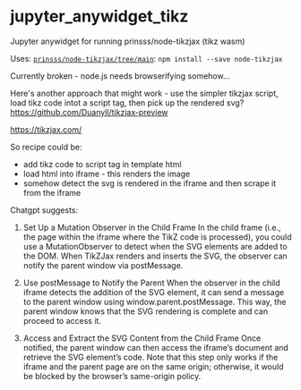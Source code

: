# jupyter_anywidget_tikz
Jupyter anywidget for running prinsss/node-tikzjax (tikz wasm)



Uses: [`prinsss/node-tikzjax/tree/main`](https://github.com/prinsss/node-tikzjax/tree/main): `npm install --save node-tikzjax`


Currently broken - node.js needs browserifying somehow...

Here's another approach that might work - use the simpler tikzjax script, load tikz code intot a script tag, then pick up the rendered svg? https://github.com/Duanyll/tikzjax-preview

https://tikzjax.com/

So recipe could be:

- add tikz code to script tag in template html
- load html into iframe - this renders the image
- somehow detect the svg is rendered in the iframe and then scrape it from the iframe

Chatgpt suggests:

1. Set Up a Mutation Observer in the Child Frame
In the child frame (i.e., the page within the iframe where the TikZ code is processed), you could use a MutationObserver to detect when the SVG elements are added to the DOM. When TikZJax renders and inserts the SVG, the observer can notify the parent window via postMessage.

2. Use postMessage to Notify the Parent
When the observer in the child iframe detects the addition of the SVG element, it can send a message to the parent window using window.parent.postMessage. This way, the parent window knows that the SVG rendering is complete and can proceed to access it.

3. Access and Extract the SVG Content from the Child Frame
Once notified, the parent window can then access the iframe’s document and retrieve the SVG element’s code. Note that this step only works if the iframe and the parent page are on the same origin; otherwise, it would be blocked by the browser’s same-origin policy.